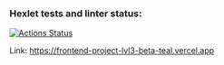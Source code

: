 ### Hexlet tests and linter status:
[![Actions Status](https://github.com/neandreev/frontend-project-lvl3/workflows/hexlet-check/badge.svg)](https://github.com/neandreev/frontend-project-lvl3/actions)

Link: https://frontend-project-lvl3-beta-teal.vercel.app